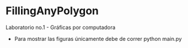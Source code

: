 ﻿# FillingAnyPolygon
Laboratorio no.1 - Gráficas por computadora 

- Para mostrar las figuras únicamente debe de correr python main.py 
